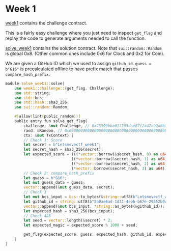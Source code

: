 # Week 1

[week1](./week1) contains the challenge contract.

This is a fairly easy challenge where you just need to inspect `get_flag` and replay the code to generate arguments needed to call the function.

[solve_week1](./solve_week1/) contains the solution contract. Note that `sui::random::Random` is global 0x8. (Other common ones include 0x6 for Clock and 0x2 for Coin).

We are given a GitHub ID which we used to assign `github_id`. `guess = b"G16"` is precalculated offline to have prefix match that passes `compare_hash_prefix`.

```rust
module solve_week1::solve{
    use week1::challenge::{get_flag, Challenge};
    use std::string;
    use std::bcs;
    use std::hash::sha3_256;
    use sui::random::Random;

    #[allow(lint(public_random))]
    public entry fun solve_get_flag(
        challenge: &mut Challenge, // 0x73399bba017233dae87f2a47c99d8b3fd93136dcef8b475149e85a9a9a994cfd
        rand: &Random, // 0x0000000000000000000000000000000000000000000000000000000000000008
        ctx: &mut TxContext) {
        // Check 1: Score
        let secret = b"Letsmovectf_week1";
        let secret_hash = sha3_256(secret);
        let expected_score = (((*vector::borrow(&secret_hash, 0) as u64) << 24) |
                             ((*vector::borrow(&secret_hash, 1) as u64) << 16) |
                             ((*vector::borrow(&secret_hash, 2) as u64) << 8) |
                             (*vector::borrow(&secret_hash, 3) as u64));
        // Check 2: compare_hash_prefix
        let guess = b"G16";
        let mut guess_data = guess;
        vector::append(&mut guess_data, secret);
        // Check 3
        let mut bcs_input = bcs::to_bytes(&string::utf8(b"Letsmovectf_week1"));
        let github_id = string::utf8(b"5a0ae6ad-1d31-4ebb-b67e-29552b0ab341");
        vector::append(&mut bcs_input, *string::as_bytes(&github_id));
        let expected_hash = sha3_256(bcs_input);
        // Check 4&5
        let seed = vector::length(&secret) * 2;
        let expected_magic = expected_score % 1000 + seed;

        get_flag(expected_score, guess, expected_hash, github_id, expected_magic, seed, challenge, rand, ctx);
    }
}
```